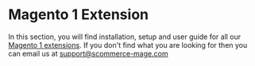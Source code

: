 # Magento 1 Extension

In this section, you will find installation, setup and user guide for all our [Magento 1 extensions](https://www.scommerce-mage.com/magento-extensions.html). If you don't find what you are looking for then you can email us at [support@scommerce-mage.com](mailto:support@scommerce-mage.com)
